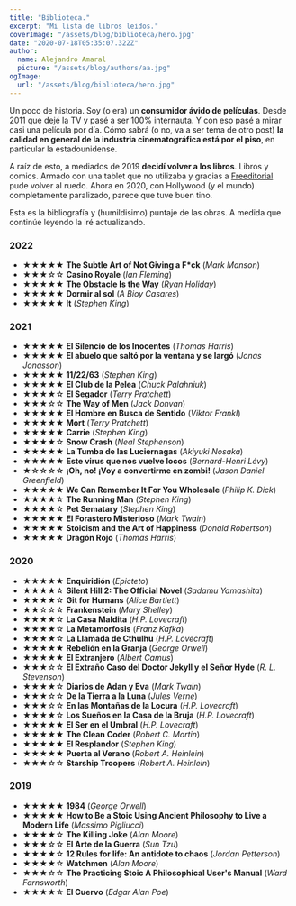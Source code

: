 ```yaml
---
title: "Biblioteca."
excerpt: "Mi lista de libros leidos."
coverImage: "/assets/blog/biblioteca/hero.jpg"
date: "2020-07-18T05:35:07.322Z"
author:
  name: Alejandro Amaral
  picture: "/assets/blog/authors/aa.jpg"
ogImage:
  url: "/assets/blog/biblioteca/hero.jpg"
---
```


Un poco de historia. Soy (o era) un **consumidor ávido de películas**. Desde 2011 que
dejé la TV y pasé a ser 100% internauta. Y con eso pasé a mirar casi una película
por día. Cómo sabrá (o no, va a ser tema de otro post) **la calidad en general de la
industria cinematográfica está por el piso**, en particular la estadounidense.

A raíz de esto, a mediados de 2019 **decidí volver a los libros**. Libros y
comics. Armado con una tablet que no utilizaba y gracias a [Freeditorial](https://freeditorial.com/es/books/search)
pude volver al ruedo. Ahora en 2020, con Hollywood (y el mundo) completamente paralizado,
parece que tuve buen tino.

Esta es la bibliografía y (humildisimo) puntaje de las obras. A medida que continúe
leyendo la iré actualizando.

### 2022

- ★★★★★ **The Subtle Art of Not Giving a F*ck** (_Mark Manson_)
- ★★★☆☆ **Casino Royale** (_Ian Fleming_)
- ★★★★★ **The Obstacle Is the Way** (_Ryan Holiday_)
- ★★★★★ **Dormir al sol** (_A Bioy Casares_)
- ★★★★★ **It** (_Stephen King_)


### 2021

- ★★★★★ **El Silencio de los Inocentes** (_Thomas Harris_)
- ★★★★★ **El abuelo que saltó por la ventana y se largó** (_Jonas Jonasson_)
- ★★★★★ **11/22/63** (_Stephen King_)
- ★★★★★ **El Club de la Pelea** (_Chuck Palahniuk_)
- ★★★★☆ **El Segador** (_Terry Pratchett_)
- ★★★☆☆ **The Way of Men** (_Jack Donvan_)
- ★★★★★ **El Hombre en Busca de Sentido** (_Viktor Frankl_)
- ★★★★★ **Mort** (_Terry Pratchett_)
- ★★★★★ **Carrie** (_Stephen King_)
- ★★★★☆ **Snow Crash** (_Neal Stephenson_)
- ★★★★★ **La Tumba de las Luciernagas** (_Akiyuki Nosaka_)
- ★★★★★ **Este virus que nos vuelve locos** (_Bernard-Henri Lévy_)
- ★☆☆☆☆ **¡Oh, no! ¡Voy a convertirme en zombi!** (_Jason Daniel Greenfield_)
- ★★★★★ **We Can Remember It For You Wholesale** (_Philip K. Dick_)
- ★★★★☆ **The Running Man** (_Stephen King_)
- ★★★★☆ **Pet Sematary** (_Stephen King_)
- ★★★★★ **El Forastero Misterioso** (_Mark Twain_)
- ★★★★★ **Stoicism and the Art of Happiness** (_Donald Robertson_)
- ★★★★★ **Dragón Rojo** (_Thomas Harris_)

### 2020

- ★★★★★ **Enquiridión** (_Epicteto_)
- ★★★★☆ **Silent Hill 2: The Official Novel** (_Sadamu Yamashita_)
- ★★★★☆ **Git for Humans** (_Alice Bartlett_)
- ★★☆☆☆ **Frankenstein** (_Mary Shelley_)
- ★★★★☆ **La Casa Maldita** (_H.P. Lovecraft_)
- ★★★★☆ **La Metamorfosis** (_Franz Kafka_)
- ★★★★☆ **La Llamada de Cthulhu** (_H.P. Lovecraft_)
- ★★★★★ **Rebelión en la Granja** (_George Orwell_)
- ★★★★★ **El Extranjero** (_Albert Camus_)
- ★★★☆☆ **El Extraño Caso del Doctor Jekyll y el Señor Hyde** (_R. L. Stevenson_)
- ★★★★☆ **Diarios de Adan y Eva** (_Mark Twain_)
- ★★★☆☆ **De la Tierra a la Luna** (_Jules Verne_)
- ★★★☆☆ **En las Montañas de la Locura** (_H.P. Lovecraft_)
- ★★★★☆ **Los Sueños en la Casa de la Bruja** (_H.P. Lovecraft_)
- ★★★★★ **El Ser en el Umbral** (_H.P. Lovecraft_)
- ★★★★★ **The Clean Coder** (_Robert C. Martin_)
- ★★★★★ **El Resplandor** (_Stephen King_)
- ★★★★★ **Puerta al Verano** (_Robert A. Heinlein_)
- ★★★☆☆ **Starship Troopers** (_Robert A. Heinlein_)

### 2019

- ★★★★★ **1984** (_George Orwell_)
- ★★★★★ **How to Be a Stoic Using Ancient Philosophy to Live a Modern Life** (_Massimo Pigliucci_)
- ★★★★☆ **The Killing Joke** (_Alan Moore_)
- ★★★☆☆ **El Arte de la Guerra** (_Sun Tzu_)
- ★★★★☆ **12 Rules for life: An antidote to chaos** (_Jordan Petterson_)
- ★★★★☆ **Watchmen** (_Alan Moore_)
- ★★★☆☆ **The Practicing Stoic A Philosophical User's Manual** (_Ward Farnsworth_)
- ★★★★☆ **El Cuervo** (_Edgar Alan Poe_)
